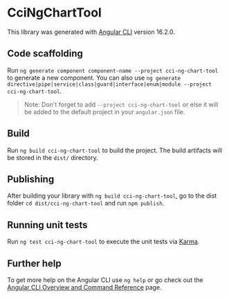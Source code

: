 # CciNgChartTool

This library was generated with [Angular CLI](https://github.com/angular/angular-cli) version 16.2.0.

## Code scaffolding

Run `ng generate component component-name --project cci-ng-chart-tool` to generate a new component. You can also use `ng generate directive|pipe|service|class|guard|interface|enum|module --project cci-ng-chart-tool`.
> Note: Don't forget to add `--project cci-ng-chart-tool` or else it will be added to the default project in your `angular.json` file. 

## Build

Run `ng build cci-ng-chart-tool` to build the project. The build artifacts will be stored in the `dist/` directory.

## Publishing

After building your library with `ng build cci-ng-chart-tool`, go to the dist folder `cd dist/cci-ng-chart-tool` and run `npm publish`.

## Running unit tests

Run `ng test cci-ng-chart-tool` to execute the unit tests via [Karma](https://karma-runner.github.io).

## Further help

To get more help on the Angular CLI use `ng help` or go check out the [Angular CLI Overview and Command Reference](https://angular.io/cli) page.
